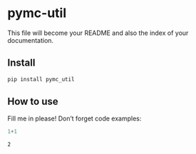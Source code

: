 pymc-util
================

<!-- WARNING: THIS FILE WAS AUTOGENERATED! DO NOT EDIT! -->

This file will become your README and also the index of your
documentation.

## Install

``` sh
pip install pymc_util
```

## How to use

Fill me in please! Don’t forget code examples:

``` python
1+1
```

    2
